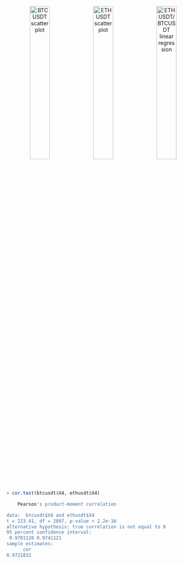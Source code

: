 <p float="left" align="center">
    <img src="https://dtjn1pr44tf3g.cloudfront.net/BTCUSDT_plot.png" alt="BTCUSDT scatter plot" width="32%">
    <img src="https://dtjn1pr44tf3g.cloudfront.net/ETHUSDT_plot.png" alt="ETHUSDT scatter plot" width="32%">
    <img src="https://dtjn1pr44tf3g.cloudfront.net/ETHUSDT_BTCUSDT.png" alt="ETHUSDT/BTCUSDT linear regression" width="32%">
</p>


```R
> cor.test(btcusdt$X4, ethusdt$X4)

	Pearson's product-moment correlation

data:  btcusdt$X4 and ethusdt$X4
t = 223.41, df = 2897, p-value < 2.2e-16
alternative hypothesis: true correlation is not equal to 0
95 percent confidence interval:
 0.9701128 0.9741121
sample estimates:
      cor 
0.9721832
```